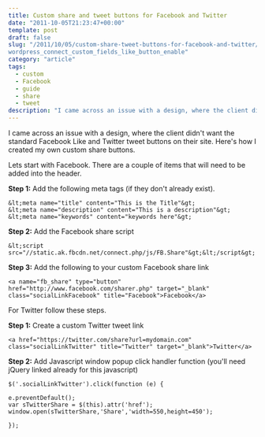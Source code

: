 ```yaml
---
title: Custom share and tweet buttons for Facebook and Twitter
date: "2011-10-05T21:23:47+00:00"
template: post
draft: false
slug: "/2011/10/05/custom-share-tweet-buttons-for-facebook-and-twitter/
wordpress_connect_custom_fields_like_button_enable"
category: "article"
tags:
  - custom
  - Facebook
  - guide
  - share
  - tweet
description: "I came across an issue with a design, where the client didn't want the standard Facebook Like and Twitter tweet buttons on their site. Here's how I created my own custom share buttons."
---
```


I came across an issue with a design, where the client didn't want the standard Facebook Like and Twitter tweet buttons on their site. Here's how I created my own custom share buttons.

Lets start with Facebook. There are a couple of items that will need to be added into the header.

**Step 1:** Add the following meta tags (if they don't already exist).

```
&lt;meta name="title" content="This is the Title"&gt;
&lt;meta name="description" content="This is a description"&gt;
&lt;meta name="keywords" content="keywords here"&gt;
```

**Step 2:** Add the Facebook share script

```
&lt;script src="//static.ak.fbcdn.net/connect.php/js/FB.Share"&gt;&lt;/script&gt;
```

**Step 3:** Add the following to your custom Facebook share link

```
<a name="fb_share" type="button" href="http://www.facebook.com/sharer.php" target="_blank" class="socialLinkFacebook" title="Facebook">Facebook</a>
```

For Twitter follow these steps.

**Step 1:** Create a custom Twitter tweet link

```
<a href="https://twitter.com/share?url=mydomain.com" class="socialLinkTwitter" title="Twitter" target="_blank">Twitter</a>
```

**Step 2:** Add Javascript window popup click handler function (you'll need jQuery linked already for this javascript)

```
$('.socialLinkTwitter').click(function (e) {

e.preventDefault();
var sTwitterShare = $(this).attr('href');
window.open(sTwitterShare,'Share','width=550,height=450');

});
```
